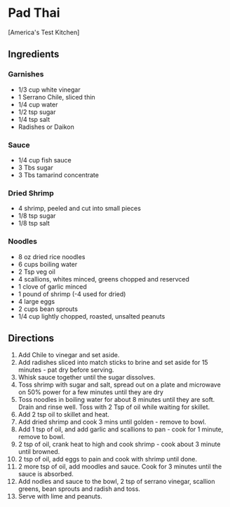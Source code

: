 # Pad Thai

[America's Test Kitchen]

## Ingredients

### Garnishes
* 1/3 cup white vinegar
* 1 Serrano Chile, sliced thin
* 1/4 cup water
* 1/2 tsp sugar
* 1/4 tsp salt
* Radishes or Daikon

### Sauce
* 1/4 cup fish sauce
* 3 Tbs sugar
* 3 Tbs tamarind concentrate

### Dried Shrimp
* 4 shrimp, peeled and cut into small pieces
* 1/8 tsp sugar
* 1/8 tsp salt

### Noodles
* 8 oz dried rice noodles
* 6 cups boiling water
* 2 Tsp veg oil
* 4 scallions, whites minced, greens chopped and reservced
* 1 clove of garlic minced
* 1 pound of shrimp (-4 used for dried)
* 4 large eggs
* 2 cups bean sprouts
* 1/4 cup lightly chopped, roasted, unsalted peanuts

## Directions
1. Add Chile to vinegar and set aside.
2. Add radishes sliced into match sticks to brine and set aside for 15 minutes - pat dry before serving.
3. Whisk sauce together until the sugar dissolves.
4. Toss shrimp with sugar and salt, spread out on a plate and microwave on 50% power for a few minutes until they are dry
5. Toss noodles in boiling water for about 8 minutes until they are soft.  Drain and rinse well. Toss with 2 Tsp of oil while waiting for skillet.
6. Add 2 tsp oil to skillet and heat.
7. Add dried shrimp and cook 3 mins until golden - remove to bowl.
8. Add 1 tsp of oil, and add garlic and scallions to pan - cook for 1 minute, remove to bowl.
9. 2 tsp of oil, crank heat to high and cook shrimp - cook about 3 minute until browned.
10. 2 tsp of oil, add eggs to pain and cook with shrimp until done.
11. 2 more tsp of oil, add moodles and sauce.  Cook for 3 minutes until the sauce is absorbed.
12. Add nodles and sauce to the bowl, 2 tsp of serrano vinegar, scallion greens, bean sprouts and radish and toss.
13. Serve with lime and peanuts.
